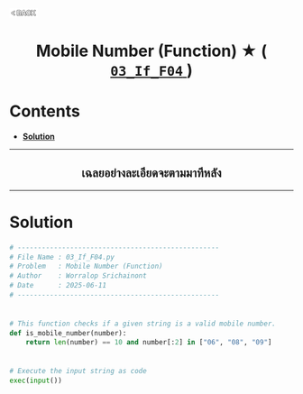 <p align="left">
  <a href="../README.md">
    <img src="../../Z99-OTHERS/00-common/00-back.png" style="width:10%">
  </a>
</p>

<div align="center">
  <h1>
    Mobile Number (Function) ★ (
      <a href="https://drive.google.com/file/d/1nJf0GqWEV3IHCcDDBfRxQtskxCcAhF00/view?usp=drive_link">
        <code>03_If_F04</code>
      </a>
    )
  </h1>
</div>

# Contents

-   [**Solution**](#solution)

---

<div align="center">
  <h2>เฉลยอย่างละเอียดจะตามมาทีหลัง</h2>
</div>

---

# Solution

```python
# --------------------------------------------------
# File Name : 03_If_F04.py
# Problem   : Mobile Number (Function)
# Author    : Worralop Srichainont
# Date      : 2025-06-11
# --------------------------------------------------


# This function checks if a given string is a valid mobile number.
def is_mobile_number(number):
    return len(number) == 10 and number[:2] in ["06", "08", "09"]


# Execute the input string as code
exec(input())
```
